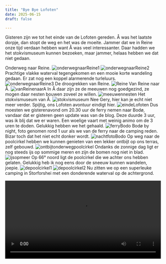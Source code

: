 ```yaml
---
title: "Bye Bye Lofoten"
date: 2025-06-15
draft: false

---
```


Gisteren zijn we tot het einde van de Lofoten gereden.
Å was het laatste dorpje, dan stopt de weg en het was de moeite.
Jammer dat we in Reine onze tijd verdaan hebben want Å was veel interessanter.
Daar hadden we het stokvismuseum kunnen bezoeken, maar jammer, helaas hebben we dat niet gedaan.

Onderweg naar Reine.
![onderwegnaarReine1](/images/2025-06-15-onderwegnaarReine1.jpg)
![onderwegnaarReine2](/images/2025-06-15-onderwegnaarReine2.jpg)
Prachtige vlakke waterval tegengekomen en een mooie korte wandeling gedaan. Er zat nog een koppel alarmerende turleluurs.
![onderwegnaarReine3](/images/2025-06-15-onderwegnaarReine3.JPG)
De droogrekken van Reine.
![Reine](/images/2025-06-15-ReineJPG)
Van Reine naar Å.
![vanReinenaarA](/images/2025-06-15-vanReinenaarA.jpg)
In Å daar zijn ze de meeuwen nog goedgezind, ze mogen daar nesten bouwen zoveel ze willen.
![meeuwennesten](/images/2025-06-15-meeuwennesten.JPG)
Het stokvismuseum van Å.
![stokvismuseum](/images/2025-06-15-stokvismuseum.JPG)
Nee Gery, hier kan je echt niet meer verder.
Spijtig, ons Lofoten avontuur eindigt hier.
![eindeLofoten](/images/2025-06-15-eindeLofoten.jpg)
Dus moesten we gisterenavond om 20.30 uur de ferry nemen naar Bodø, vandaar dat er gisteren geen update was van de blog.
Deze duurde 3 uur, was ik blij dat we er waren.
Een woelige vaart met weinig animo om de 3 uren te doden.
Gelukkig hebben we het gehaald.
![ferryBodo](/images/2025-06-15-ferryBodo.JPG)
Bodø by night, foto genomen rond 1 uur als we van de ferry naar de camping reden.
Bizar toch dat het niet echt donker wordt.
![nachtfotoBodo](/images/2025-06-15-nachtfotoBodo.jpg)
Op weg naar de poolcirkel hebben we kunnen genieten van een lekker ontbijt op ons terras, zelf gebouwd.
![ontbijtonderwegpoolcirkel](/images/2025-06-15-ontbijtonderwegpoolcirkel.JPG)
Ondanks de zonnige dag ligt er nog steeds ijs op sommige meren en zijn de bomen nog niet in blad.
![ijsopmeer](/images/2025-06-15-ijsopmeer.jpg)
Op 66° noord ligt de poolcirkel die we achter ons hebben gelaten.
Gelukkig heb ik nog eens door de sneeuw kunnen wandelen, joepie.
![depoolcirkel1](/images/2025-06-15-depoolcirkel1.JPG)
![depoolcirkel2](/images/2025-06-15-depoolcirkel2.JPG)
Nu zitten we op een superleuke camping in Storforshei met een donderende waterval op de achtergrond.
<video controls width="100%" style="max-width: 720px; margin: 1rem auto; display: block;">
  <source src="/videos/2025-06-5-Storforshei.mp4" type="video/mp4">
  Your browser does not support the video tag.
</video>

